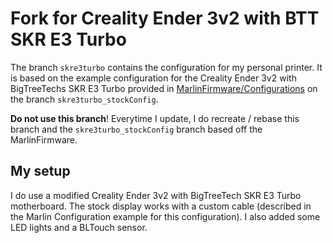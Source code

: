 # Fork for Creality Ender 3v2 with BTT SKR E3 Turbo

The branch `skre3turbo` contains the configuration for my personal printer. It is based on the example configuration for the Creality Ender 3v2 with BigTreeTechs SKR E3 Turbo provided in [MarlinFirmware/Configurations](https://github.com/MarlinFirmware/Configurations/tree/import-2.1.x/config/examples/Creality/Ender-3%20V2/BigTreeTech%20SKR%20E3%20Turbo/MarlinUI) on the branch `skre3turbo_stockConfig`.

__Do not use this branch__! Everytime I update, I do recreate / rebase this branch and the `skre3turbo_stockConfig` branch based off the MarlinFirmware.

## My setup

I do use a modified Creality Ender 3v2 with BigTreeTech SKR E3 Turbo motherboard. The stock display works with a custom cable (described in the Marlin Configuration example for this configuration). I also added some LED lights and a BLTouch sensor.